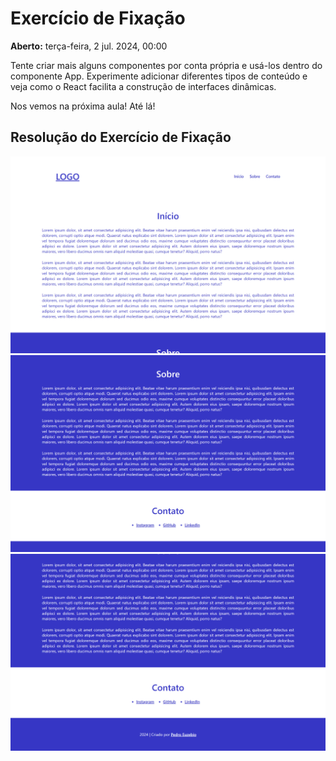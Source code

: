 # Exercício de Fixação

**Aberto:** terça-feira, 2 jul. 2024, 00:00

Tente criar mais alguns componentes por conta própria e usá-los dentro do componente App. Experimente adicionar diferentes tipos de conteúdo e veja como o React facilita a construção de interfaces dinâmicas.

Nos vemos na próxima aula! Até lá!

## Resolução do Exercício de Fixação

![preview-1](./.github/preview-1.png)
![preview-2](./.github/preview-2.png)
![preview-3](./.github/preview-3.png)
